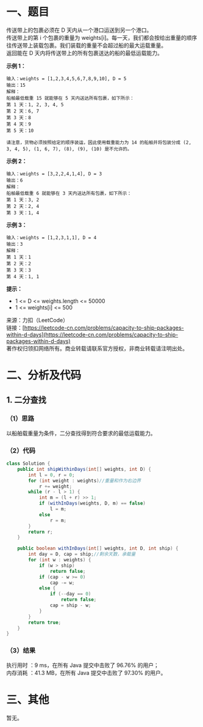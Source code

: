 # 一、题目
传送带上的包裹必须在 D 天内从一个港口运送到另一个港口。        
传送带上的第 i 个包裹的重量为 weights[i]。每一天，我们都会按给出重量的顺序往传送带上装载包裹。我们装载的重量不会超过船的最大运载重量。       
返回能在 D 天内将传送带上的所有包裹送达的船的最低运载能力。      
        
**示例 1：**      
```
输入：weights = [1,2,3,4,5,6,7,8,9,10], D = 5
输出：15
解释：
船舶最低载重 15 就能够在 5 天内送达所有包裹，如下所示：
第 1 天：1, 2, 3, 4, 5
第 2 天：6, 7
第 3 天：8
第 4 天：9
第 5 天：10

请注意，货物必须按照给定的顺序装运，因此使用载重能力为 14 的船舶并将包装分成 (2, 3, 4, 5), (1, 6, 7), (8), (9), (10) 是不允许的。 
```
**示例 2：**      
```
输入：weights = [3,2,2,4,1,4], D = 3
输出：6
解释：
船舶最低载重 6 就能够在 3 天内送达所有包裹，如下所示：
第 1 天：3, 2
第 2 天：2, 4
第 3 天：1, 4
```
**示例 3：**     
```
输入：weights = [1,2,3,1,1], D = 4
输出：3
解释：
第 1 天：1
第 2 天：2
第 3 天：3
第 4 天：1, 1
```
**提示：**     
- 1 <= D <= weights.length <= 50000
- 1 <= weights[i] <= 500
           
           
来源：力扣（LeetCode）          
链接：[https://leetcode-cn.com/problems/capacity-to-ship-packages-within-d-days](https://leetcode-cn.com/problems/capacity-to-ship-packages-within-d-days)         
著作权归领扣网络所有。商业转载请联系官方授权，非商业转载请注明出处。       
# 二、分析及代码    
## 1. 二分查找
### （1）思路
以船舶载重量为条件，二分查找得到符合要求的最低运载能力。       
### （2）代码
```java
class Solution {
    public int shipWithinDays(int[] weights, int D) {
        int l = 0, r = 0;
        for (int weight : weights)//重量和作为右边界
            r += weight;
        while (r - l > 1) {
            int m = (l + r) >> 1;
            if (withInDays(weights, D, m) == false)
                l = m;
            else
                r = m;
        }
        return r;
    }

    public boolean withInDays(int[] weights, int D, int ship) {
        int day = D, cap = ship;//剩余天数，承载量
        for (int w : weights) {            
            if (w > ship)
                return false;
            if (cap - w >= 0)
                cap -= w;
            else {
                if (--day == 0)
                    return false;
                cap = ship - w;
            }
        }
        return true;
    }
}
```
### （3）结果
执行用时 ：9 ms，在所有 Java 提交中击败了 96.76% 的用户；    
内存消耗 ：41.3 MB，在所有 Java 提交中击败了 97.30% 的用户。      
# 三、其他
暂无。  
